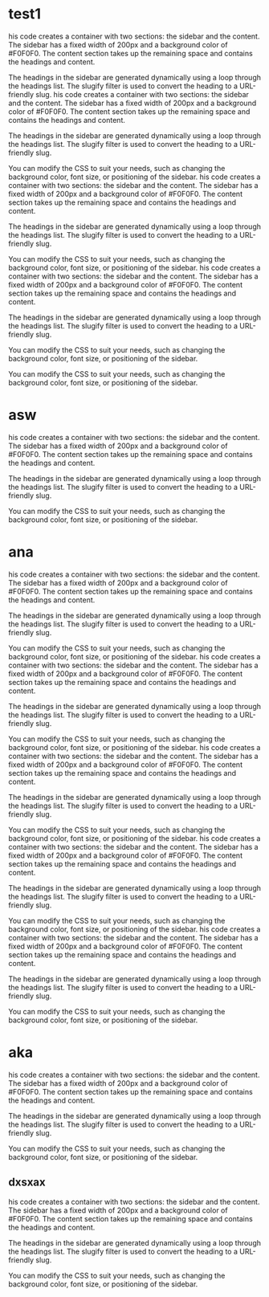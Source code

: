 
# test1
his code creates a container with two sections: the sidebar and the content. The sidebar has a fixed width of 200px and a background color of #F0F0F0. The content section takes up the remaining space and contains the headings and content.

The headings in the sidebar are generated dynamically using a loop through the headings list. The slugify filter is used to convert the heading to a URL-friendly slug.
his code creates a container with two sections: the sidebar and the content. The sidebar has a fixed width of 200px and a background color of #F0F0F0. The content section takes up the remaining space and contains the headings and content.

The headings in the sidebar are generated dynamically using a loop through the headings list. The slugify filter is used to convert the heading to a URL-friendly slug.

You can modify the CSS to suit your needs, such as changing the background color, font size, or positioning of the sidebar.
his code creates a container with two sections: the sidebar and the content. The sidebar has a fixed width of 200px and a background color of #F0F0F0. The content section takes up the remaining space and contains the headings and content.

The headings in the sidebar are generated dynamically using a loop through the headings list. The slugify filter is used to convert the heading to a URL-friendly slug.

You can modify the CSS to suit your needs, such as changing the background color, font size, or positioning of the sidebar.
his code creates a container with two sections: the sidebar and the content. The sidebar has a fixed width of 200px and a background color of #F0F0F0. The content section takes up the remaining space and contains the headings and content.

The headings in the sidebar are generated dynamically using a loop through the headings list. The slugify filter is used to convert the heading to a URL-friendly slug.

You can modify the CSS to suit your needs, such as changing the background color, font size, or positioning of the sidebar.

You can modify the CSS to suit your needs, such as changing the background color, font size, or positioning of the sidebar.
# asw
his code creates a container with two sections: the sidebar and the content. The sidebar has a fixed width of 200px and a background color of #F0F0F0. The content section takes up the remaining space and contains the headings and content.

The headings in the sidebar are generated dynamically using a loop through the headings list. The slugify filter is used to convert the heading to a URL-friendly slug.

You can modify the CSS to suit your needs, such as changing the background color, font size, or positioning of the sidebar.

# ana
his code creates a container with two sections: the sidebar and the content. The sidebar has a fixed width of 200px and a background color of #F0F0F0. The content section takes up the remaining space and contains the headings and content.

The headings in the sidebar are generated dynamically using a loop through the headings list. The slugify filter is used to convert the heading to a URL-friendly slug.

You can modify the CSS to suit your needs, such as changing the background color, font size, or positioning of the sidebar.
his code creates a container with two sections: the sidebar and the content. The sidebar has a fixed width of 200px and a background color of #F0F0F0. The content section takes up the remaining space and contains the headings and content.

The headings in the sidebar are generated dynamically using a loop through the headings list. The slugify filter is used to convert the heading to a URL-friendly slug.

You can modify the CSS to suit your needs, such as changing the background color, font size, or positioning of the sidebar.
his code creates a container with two sections: the sidebar and the content. The sidebar has a fixed width of 200px and a background color of #F0F0F0. The content section takes up the remaining space and contains the headings and content.

The headings in the sidebar are generated dynamically using a loop through the headings list. The slugify filter is used to convert the heading to a URL-friendly slug.

You can modify the CSS to suit your needs, such as changing the background color, font size, or positioning of the sidebar.
his code creates a container with two sections: the sidebar and the content. The sidebar has a fixed width of 200px and a background color of #F0F0F0. The content section takes up the remaining space and contains the headings and content.

The headings in the sidebar are generated dynamically using a loop through the headings list. The slugify filter is used to convert the heading to a URL-friendly slug.

You can modify the CSS to suit your needs, such as changing the background color, font size, or positioning of the sidebar.
his code creates a container with two sections: the sidebar and the content. The sidebar has a fixed width of 200px and a background color of #F0F0F0. The content section takes up the remaining space and contains the headings and content.

The headings in the sidebar are generated dynamically using a loop through the headings list. The slugify filter is used to convert the heading to a URL-friendly slug.

You can modify the CSS to suit your needs, such as changing the background color, font size, or positioning of the sidebar.

# aka
his code creates a container with two sections: the sidebar and the content. The sidebar has a fixed width of 200px and a background color of #F0F0F0. The content section takes up the remaining space and contains the headings and content.

The headings in the sidebar are generated dynamically using a loop through the headings list. The slugify filter is used to convert the heading to a URL-friendly slug.

You can modify the CSS to suit your needs, such as changing the background color, font size, or positioning of the sidebar.
## dxsxax

his code creates a container with two sections: the sidebar and the content. The sidebar has a fixed width of 200px and a background color of #F0F0F0. The content section takes up the remaining space and contains the headings and content.

The headings in the sidebar are generated dynamically using a loop through the headings list. The slugify filter is used to convert the heading to a URL-friendly slug.

You can modify the CSS to suit your needs, such as changing the background color, font size, or positioning of the sidebar.
